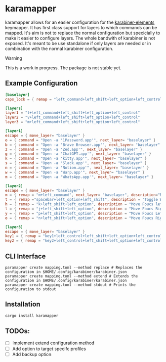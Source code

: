 # karamapper

karamapper allows for an easier configuration for the [karabiner-elements](https://github.com/pqrs-org/Karabiner-Elements) keymapper.
It has first class support for layers to which commands can be mapped.
It's aim is not to replace the normal configuration but specicially to make it easier to configure layers.
The whole bandwith of karabiner is not exposed.
It's meant to be use standalone if only layers are needed or in combination with the normal karabiner configuration.

> [!WARNING]
> This is a work in progress. The package is not stable yet.


## Example Configuration
```toml
[baselayer]
caps_lock = { remap = "left_command+left_shift+left_option+left_control"}

[layers]
layer1 = "l+left_command+left_shift+left_option+left_control"
layer2 = "v+left_command+left_shift+left_option+left_control"
layer3 = "m+left_command+left_shift+left_option+left_control"

[layer1]
escape = { move_layer= "baselayer" }
o = { command = "Open -a '1Password.app'", next_layer= "baselayer" }
b = { command = "Open -a 'Brave Browser.app'", next_layer= "baselayer" }
z = { command = "Open -a 'Zed.app'", next_layer= "baselayer" }
g = { command = "Open -a 'ChatGPT.app'", next_layer= "baselayer" }
k = { command = "Open -a 'kitty.app'", next_layer= "baselayer" }
s = { command = "Open -a 'Slack.app'", next_layer= "baselayer" }
n = { command = "Open -a 'Notion.app'", next_layer= "baselayer" }
w = { command = "Open -a 'Warp.app'", next_layer= "baselayer" }
m = { command = "Open -a 'WhatsApp.app'", next_layer= "baselayer" }

[layer2]
escape = { move_layer= "baselayer" }
m = { remap = "m+left_command", next_layer= "baselayer", description="Minimize Window" }
t = { remap ="spacebar+left_option+left_shift", description = "Toggle Window Layout" }
h = { remap = "k+left_shift+left_option", description = "Move Foucs left"}
l = { remap = "j+left_shift+left_option", description = "Move Foucs Right"}
y = { remap = "p+left_shift+left_option", description = "Move Foucs Left Screen"}
o = { remap = "n+left_shift+left_option", description = "Move Foucs Right Screen"}

[layer3]
escape = { move_layer= "baselayer" }
key1 = { remap = "key1+left_control+left_shift+left_option+left_control", next_layer= "baselayer", description = "Move to Space 1" }
key2 = { remap = "key2+left_control+left_shift+left_option+left_control", next_layer= "baselayer", description = "Move to Space 2"
```


## CLI Interface
```
paramapper create mapping.toml --method replace # Replaces the configuration in $HOME/.config/karabiner/karabiner.json
paramapper create mapping.toml --method extend # Extends the configuration in $HOME/.config/karabiner/karabiner.json
paramapper create mapping.toml --method stdout # Prints the configuration to stdout
```

## Installation
```bash
cargo install karamapper
```

## TODOs:
-[ ] Implement extend configuration method
-[ ] Add option to target specifc profiles
-[ ] Add backup option

